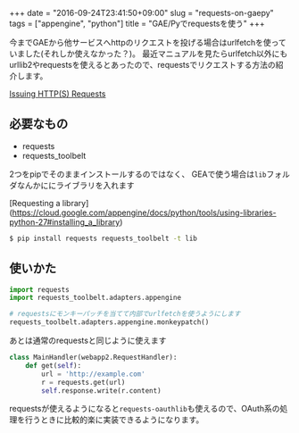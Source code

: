 +++
date = "2016-09-24T23:41:50+09:00"
slug = "requests-on-gaepy"
tags = ["appengine", "python"]
title = "GAE/Pyでrequestsを使う"
+++

今までGAEから他サービスへhttpのリクエストを投げる場合はurlfetchを使っていました(それしか使えなかった？)。
最近マニュアルを見たらurlfetch以外にもurllib2やrequestsを使えるとあったので、requestsでリクエストする方法の紹介します。

<!--more-->

[Issuing HTTP(S) Requests](https://cloud.google.com/appengine/docs/python/issue-requests)

## 必要なもの

- requests
- requests_toolbelt

2つをpipでそのままインストールするのではなく、 GEAで使う場合は`lib`フォルダなんかににライブラリを入れます

[Requesting a library] (https://cloud.google.com/appengine/docs/python/tools/using-libraries-python-27#installing_a_library)

```sh
$ pip install requests requests_toolbelt -t lib
```

## 使いかた

```python
import requests
import requests_toolbelt.adapters.appengine

# requestsにモンキーパッチを当てて内部でurlfetchを使うようにします
requests_toolbelt.adapters.appengine.monkeypatch()
```

あとは通常のrequestsと同じように使えます

```python
class MainHandler(webapp2.RequestHandler):
    def get(self):
        url = 'http://example.com'
        r = requests.get(url)
        self.response.write(r.content)
```

requestsが使えるようになると`requests-oauthlib`も使えるので、OAuth系の処理を行うときに比較的楽に実装できるようになります。
